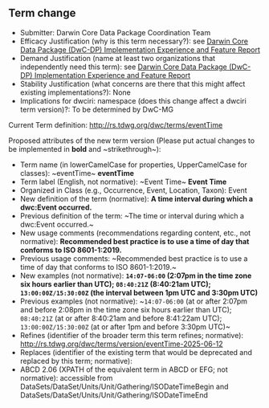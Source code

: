 ## Term change

* Submitter: Darwin Core Data Package Coordination Team
* Efficacy Justification (why is this term necessary?): see [Darwin Core Data Package (DwC-DP) Implementation Experience and Feature Report](https://gbif.github.io/dwc-dp/docs/dwc_dp_implementation_feature_reports.pdf)
* Demand Justification (name at least two organizations that independently need this term): see [Darwin Core Data Package (DwC-DP) Implementation Experience and Feature Report](https://gbif.github.io/dwc-dp/docs/dwc_dp_implementation_feature_reports.pdf)
* Stability Justification (what concerns are there that this might affect existing implementations?): None
* Implications for dwciri: namespace (does this change affect a dwciri term version)?: To be determined by DwC-MG

Current Term definition: http://rs.tdwg.org/dwc/terms/eventTime

Proposed attributes of the new term version (Please put actual changes to be implemented in **bold** and ~strikethrough~):

* Term name (in lowerCamelCase for properties, UpperCamelCase for classes): ~eventTime~ **eventTime**
* Term label (English, not normative): ~Event Time~ **Event Time**
* Organized in Class (e.g., Occurrence, Event, Location, Taxon): Event
* New definition of the term (normative): **A time interval during which a dwc:Event occurred.**
* Previous definition of the term: ~The time or interval during which a dwc:Event occurred.~
* New usage comments (recommendations regarding content, etc., not normative): **Recommended best practice is to use a time of day that conforms to ISO 8601-1:2019.** 
* Previous usage comments: ~Recommended best practice is to use a time of day that conforms to ISO 8601-1:2019.~
* New examples (not normative): **`14:07-06:00` (2:07pm in the time zone six hours earlier than UTC); `08:40:21Z` (8:40:21am UTC); `13:00:00Z/15:30:00Z` (the interval between 1pm UTC and 3:30pm UTC)**
* Previous examples (not normative): ~`14:07-06:00` (at or after 2:07pm and before 2:08pm in the time zone six hours earlier than UTC); `08:40:21Z` (at or after 8:40:21am and before 8:41:22am UTC); `13:00:00Z/15:30:00Z` (at or after 1pm and before 3:30pm UTC)~
* Refines (identifier of the broader term this term refines; normative): http://rs.tdwg.org/dwc/terms/version/eventTime-2025-06-12
* Replaces (identifier of the existing term that would be deprecated and replaced by this term; normative): 
* ABCD 2.06 (XPATH of the equivalent term in ABCD or EFG; not normative): accessible from DataSets/DataSet/Units/Unit/Gathering/ISODateTimeBegin and DataSets/DataSet/Units/Unit/Gathering/ISODateTimeEnd
